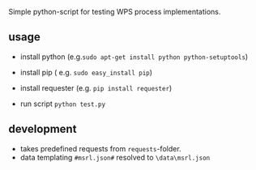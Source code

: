 Simple python-script for testing WPS process implementations.

## usage

* install python (e.g.`sudo apt-get install python python-setuptools`)
* install pip ( e.g. `sudo easy_install pip`)
* install requester (e.g. `pip install requester`)

* run script `python test.py`

## development

* takes predefined requests from `requests`-folder.
 * data templating `#msrl.json#` resolved to `\data\msrl.json`

